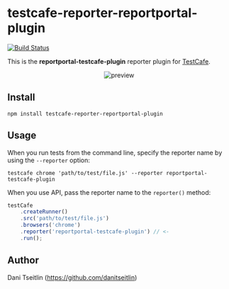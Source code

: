 # testcafe-reporter-reportportal-plugin
[![Build Status](https://travis-ci.org/danitseitlin/testcafe-reporter-reportportal-plugin.svg)](https://travis-ci.org/danitseitlin/testcafe-reporter-reportportal-plugin)

This is the **reportportal-testcafe-plugin** reporter plugin for [TestCafe](http://devexpress.github.io/testcafe).

<p align="center">
    <img src="https://raw.github.com/danitseitlin/testcafe-reporter-reportportal-plugin/master/media/preview.png" alt="preview" />
</p>

## Install

```
npm install testcafe-reporter-reportportal-plugin
```

## Usage

When you run tests from the command line, specify the reporter name by using the `--reporter` option:

```
testcafe chrome 'path/to/test/file.js' --reporter reportportal-testcafe-plugin
```


When you use API, pass the reporter name to the `reporter()` method:

```js
testCafe
    .createRunner()
    .src('path/to/test/file.js')
    .browsers('chrome')
    .reporter('reportportal-testcafe-plugin') // <-
    .run();
```

## Author
Dani Tseitlin (https://github.com/danitseitlin)
